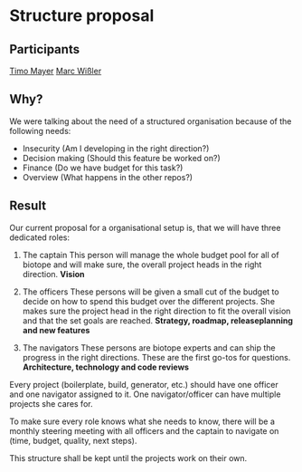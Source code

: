 # Structure proposal
## Participants
[Timo Mayer](https://github.com/timomayer)
[Marc Wißler](https://github.com/SheepFromHeaven)

## Why?
We were talking about the need of a structured organisation because of the following needs:

- Insecurity (Am I developing in the right direction?)
- Decision making (Should this feature be worked on?)
- Finance (Do we have budget for this task?)
- Overview (What happens in the other repos?)

## Result

Our current proposal for a organisational setup is, that we will have three dedicated roles:

1. The captain
This person will manage the whole budget pool for all of biotope and will make sure, the overall project heads in the right direction.
__Vision__

2. The officers
These persons will be given a small cut of the budget to decide on how to spend this budget over the different projects.
She makes sure the project head in the right direction to fit the overall vision and that the set goals are reached.
__Strategy, roadmap, releaseplanning and new features__

3. The navigators
These persons are biotope experts and can ship the progress in the right directions. These are the first go-tos for questions.
__Architecture, technology and code reviews__


Every project (boilerplate, build, generator, etc.) should have one officer and one navigator assigned to it.
One navigator/officer can have multiple projects she cares for.

To make sure every role knows what she needs to know, there will be a monthly steering meeting with all officers and the captain to navigate on (time, budget, quality, next steps).

This structure shall be kept until the projects work on their own.
